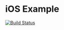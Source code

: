 iOS Example
===========

[![Build Status](https://travis-ci.org/rafbgarcia/ios-travis-example.png?branch=master)](https://travis-ci.org/rafbgarcia/ios-travis-example)

